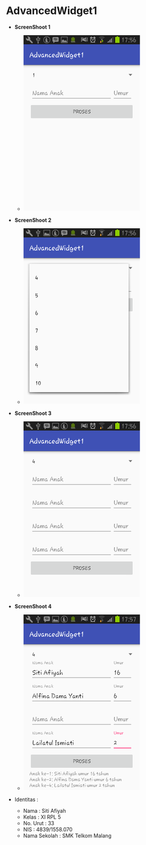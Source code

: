 # AdvancedWidget1

* **ScreenShoot 1**
  * ![SS - 01](https://github.com/sitiafiyah/AdvancedWidget1/blob/master/SS%20-%2001.png)

* **ScreenShoot 2**
  * ![SS - 02](https://github.com/sitiafiyah/AdvancedWidget1/blob/master/SS%20-%2002.png)

* **ScreenShoot 3**
  * ![SS - 03](https://github.com/sitiafiyah/AdvancedWidget1/blob/master/SS%20-%2003.png)

* **ScreenShoot 4**
  * ![SS -04](https://github.com/sitiafiyah/AdvancedWidget1/blob/master/SS%20-%2004.png)

* Identitas : 
    * Nama : Siti Afiyah 
    * Kelas : XI RPL 5 
    * No. Urut : 33 
    * NIS : 4839/1558.070 
    * Nama Sekolah : SMK Telkom Malang
